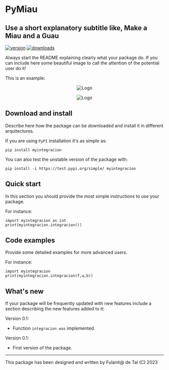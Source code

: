 # PyMiau
## Use a short explanatory subtitle like, Make a Miau and a Guau

<!-- This are visual tags that you may add to your package at the beginning with useful information on your package --> 
[![version](https://img.shields.io/pypi/v/pymiau?color=blue)](https://pypi.org/project/pymiau/)
[![downloads](https://img.shields.io/pypi/dw/pymiau)](https://pypi.org/project/pymiau/)

Always start the README explaining clearly what your package do.  If
you can include here some beautiful image to call the attention of the
potential user do it!

This is an example:

<p align="center"><img src="https://drive.google.com/uc?export=view&id=1XWnQLEt_oBJjVzMLFVGEAm_uh4zmiYvC" alt="Logo""/></p>
<p align="center"><img src="https://saberimagenes.com/wp-content/uploads/2018/12/Universo15.jpg" alt="Logo""/></p>

## Download and install

Describe here how the package can be downloaded and install it in
different arquitectures.

If you are using `PyPI` installation it's as simple as:

```
pip install myintegracion
```

You can also test the unstable version of the package with:

```
pip install -i https://test.pypi.org/simple/ myintegracion
```

## Quick start

In this section you should provide the most simple instructions to use
your package.

For instance:

```
import myintegracion as int
print(myintegracion.integracion())
```

## Code examples

Provide some detailed examples for more advanced users.

For instance:

```
import myintegracion
print(myintegracion.integracion(f,a,b))
```

## What's new

If your package will be frequently updated with new features include a
section describing the new features added to it:

Version 0.1:

- Function `integracion was` implemented.


Version 0.1:

- First version of the package.

------------

This package has been designed and written by Fulanit@ de Tal (C) 2023
